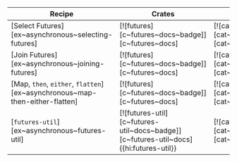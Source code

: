 | Recipe | Crates | Categories |
|--------|--------|------------|
| [Select Futures][ex~asynchronous~selecting-futures] | [![futures][c~futures~docs~badge]][c~futures~docs] | [![cat~asynchronous][cat~asynchronous~badge]][cat~asynchronous] |
| [Join Futures][ex~asynchronous~joining-futures] | [![futures][c~futures~docs~badge]][c~futures~docs] | [![cat~asynchronous][cat~asynchronous~badge]][cat~asynchronous] |
| [Map, `then`, `either`, `flatten`][ex~asynchronous~map-then-either-flatten] | [![futures][c~futures~docs~badge]][c~futures~docs] | [![cat~asynchronous][cat~asynchronous~badge]][cat~asynchronous] |
| [`futures-util`][ex~asynchronous~futures-util] | [![futures-util][c~futures-util~docs~badge]][c~futures-util~docs]{{hi:futures-util}} | [![cat~asynchronous][cat~asynchronous~badge]][cat~asynchronous] |
